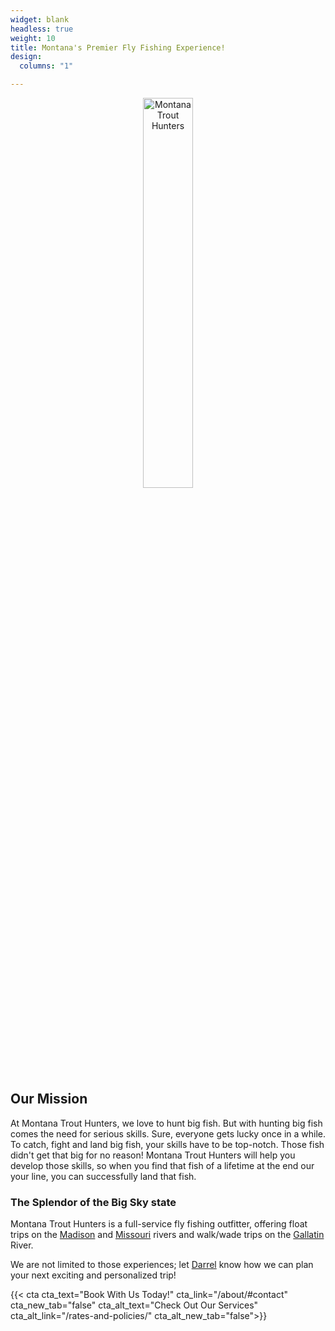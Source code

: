 ```yaml
---
widget: blank
headless: true
weight: 10
title: Montana's Premier Fly Fishing Experience!
design:
  columns: "1"

---
```


<p align="center">
<img alt="Montana Trout Hunters" src="/media/sharing.svg" loading="lazy" width="40%" height="40%" />
</p>

## Our Mission

At Montana Trout Hunters, we love to hunt big fish. But with hunting big fish comes the need for serious skills. Sure, everyone gets lucky once in a while. To catch, fight and land big fish, your skills have to be top-notch. Those fish didn't get that big for no reason! Montana Trout Hunters will help you develop those skills, so when you find that fish of a lifetime at the end our your line, you can successfully land that fish.

### The Splendor of the Big Sky state

Montana Trout Hunters is a full-service fly fishing outfitter, offering float trips on the [Madison](/our-rivers/#madison-river/) and [Missouri](/our-rivers/#missouri-river/) rivers and walk/wade trips on the [Gallatin](/our-rivers/#gallatin-river/) River.

We are not limited to those experiences; let [Darrel](/about/) know how we can plan your next exciting and personalized trip!

{{< cta cta_text="Book With Us Today!" cta_link="/about/#contact" cta_new_tab="false" cta_alt_text="Check Out Our Services" cta_alt_link="/rates-and-policies/" cta_alt_new_tab="false">}}


<div data-behold-id="fF1NfQr9i4oSZVYeMfud"></div>
<script src="https://w.behold.so/widget.js" type="module" defer></script>

